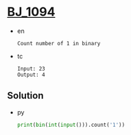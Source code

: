 # [BJ_1094](https://acmicpc.net/problem/1094)

* en

  ```en
  Count number of 1 in binary
  ```

* tc

  ```tc
  Input: 23
  Output: 4
  ```

## Solution

* py

  ```py
  print(bin(int(input())).count('1'))
  ```
